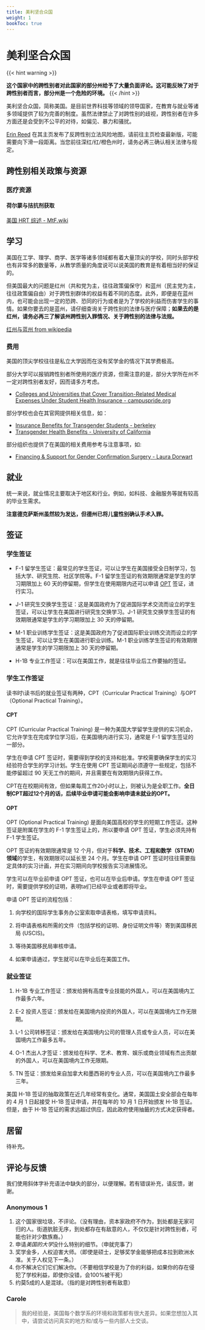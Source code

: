 ```yaml
---
title: 美利坚合众国
weight: 1
bookToc: true
---
```


# 美利坚合众国

{{< hint warning >}}

**这个国家中的跨性别者对此国家的部分州给予了大量负面评论。这可能反映了对于跨性别者而言，部分州是一个危险的环境。**
{{< /hint >}}

美利坚合众国，简称美国。是目前世界科技等领域的领导国家，在教育与就业等诸多领域提供了较为完善的制度。虽然法律禁止了对跨性别的歧视，跨性别者在许多方面还是会受到不公平的对待，如偏见、暴力和骚扰。

[Erin Reed](https://substack.com/profile/16777014-erin-reed) 在其主页发布了反跨性别立法风险地图，请前往主页检查最新版，可能需要向下滑一段距离。当您前往深红/红/橙色州时，请务必再三确认相关法律与规定。

## 跨性别相关政策与资源

### 医疗资源

#### 荷尔蒙与拮抗剂获取

[美国 HRT 综述 - MtF.wiki](https://mtf.wiki/zh-cn/docs/hrt/us/overview/)

## 学习
美国在工学、理学、商学、医学等诸多领域都有着大量顶尖的学校，同时头部学校也有非常多的数量等，从教学质量的角度说可以说美国的教育是有着相当好的保证的。

但美国最大的问题是红州（共和党为主，往往政策偏保守）和蓝州（民主党为主，往往政策偏自由）对于跨性别群体的权益有着不同的态度。此外，即便是在蓝州内，也可能会出现一定的恐跨、恐同的行为或者是为了学校的利益而伤害学生的事情。如果你要去的是蓝州，请仔细查询关于跨性别的法律与医疗保障；**如果去的是红州，请务必再三了解该州跨性别入罪情况、关于跨性别的法律与法规。**

[红州与蓝州 from wikipedia](https://zh.wikipedia.org/zh-cn/%E7%B4%85%E5%B7%9E%E8%88%87%E8%97%8D%E5%B7%9E)


### 费用

美国的顶尖学校往往是私立大学因而在没有奖学金的情况下其学费极高。

部分大学可以报销跨性别者所使用的医疗资源，但需注意的是，部分大学所在州不一定对跨性别者友好，因而请多方考虑。

- [Colleges and Universities that Cover Transition-Related Medical Expenses Under Student Health Insurance - campuspride.org](https://www.campuspride.org/tpc/student-health-insurance/)

部分学校也会在其官网提供相关信息，如：
- [Insurance Benefits for Transgender Students - berkeley](https://uhs.berkeley.edu/insurance-ship/ship-benefits/insurance-benefits-transgender-students)
- [Transgender Health Benefits - University of California](https://ucnet.universityofcalifornia.edu/forms/pdf/transgender-health-benefits-fact-sheet.pdf)

部分组织也提供了在美国的相关费用参考与注意事项，如:
- [Financing & Support for Gender Confirmation Surgery - Laura Dorwart](https://www.moneygeek.com/financial-planning/paying-for-gender-confirmation-surgery/)


## 就业

统一来说，就业情况主要取决于地区和行业。例如，如科技、金融服务等就有较高的毕业生需求。

**注意德克萨斯州虽然较为发达，但德州已将儿童性别确认手术入罪。**

## 签证

### 学生签证

- F-1 留学生签证：最常见的学生签证，可以让学生在美国接受全日制学习，包括大学、研究生院、社区学院等。F-1 留学生签证的有效期限通常是学生的学习期限加上 60 天的停留期，但学生在使用期限内还可以申请 [OPT](USA/#opt) 签证，进行实习。

- J-1 研究生交换学生签证：这是美国政府为了促进国际学术交流而设立的学生签证，可以让学生在美国进行研究生交换学习。J-1 研究生交换学生签证的有效期限通常是学生的学习期限加上 30 天的停留期。

- M-1 职业训练学生签证：这是美国政府为了促进国际职业训练交流而设立的学生签证，可以让学生在美国进行职业训练。M-1 职业训练学生签证的有效期限通常是学生的学习期限加上 30 天的停留期。

- H-1B 专业工作签证：可以在美国工作，就是往往毕业后工作要抽的签证。

### 学生工作签证

读书时\读书后的就业签证有两种，CPT（Curricular Practical Training）与OPT（Optional Practical Training）。

#### CPT

CPT (Curricular Practical Training) 是一种为美国大学留学生提供的实习机会，它允许学生在完成学位学习后，在美国境内进行实习，通常是 F-1 留学生签证的一部分。

学生在申请 CPT 签证时，需要得到学校的支持和批准。学校需要确保学生的实习经验符合学生的学习计划。学生在使用 CPT 签证期间必须遵守一些规定，包括不能停留超过 90 天无工作的期间，并且需要在有效期限内获得工作。

CPT在在校期间有效，但如果每周工作20小时以上，则被认为是全职工作。**全日制CPT超过12个月的话，后续毕业申请可能会影响申请未就业的OPT。**

#### OPT

OPT (Optional Practical Training) 是面向美国高校的学生的短期工作签证。这种签证是附属在学生的 F-1 学生签证上的，所以要申请 OPT 签证，学生必须先持有 F-1 学生签证。

OPT 签证的有效期限通常是 12 个月，但对于**科学、技术、工程和数学（STEM）领域**的学生，有效期限可以延长至 24 个月。学生在申请 OPT 签证时往往需要指定具体的实习计画，并在实习期间向学校报告实习进展情况。

学生可以在毕业前申请 OPT 签证，也可以在毕业后申请。学生在申请 OPT 签证时，需要提供学校的证明，表明ta们已经毕业或者即将毕业。

申请 OPT 签证的流程包括：

1. 向学校的国际学生事务办公室索取申请表格，填写申请资料。

1. 将申请表格和所需的文件（包括学校的证明、身份证明文件等）寄到美国移民局 (USCIS)。

1. 等待美国移民局审核申请。

1. 如果申请通过，学生就可以在毕业后在美国工作。

### 就业签证

1. H-1B 专业工作签证：颁发给拥有高度专业技能的外国人，可以在美国境内工作最多六年。

1. E-2 投资人签证：颁发给在美国境内投资的外国人，可以在美国境内工作无限期。

1. L-1 公司转移签证：颁发给在美国境内公司的管理人员或专业人员，可以在美国境内工作最多五年。

1. O-1 杰出人才签证：颁发给在科学、艺术、教育、娱乐或商业领域有杰出贡献的外国人，可以在美国境内工作无限期。

1. TN 签证：颁发给来自加拿大和墨西哥的专业人员，可以在美国境内工作最多三年。

美国 H-1B 签证的抽取政策在近几年经常有变化。通常，美国国土安全部会在每年的 4 月 1 日起接受 H-1B 签证申请，并在每年的 10 月 1 日开始颁发 H-1B 签证。但是，由于 H-1B 签证的需求远超过供应，因此政府使用抽籤的方式决定获得者。


## 居留

待补充。


## 评论与反馈

我们使用斜体字补充语法中缺失的部分，以便理解。若有错误补充，请反馈，谢谢。

### Anonymous 1

1. 这个国家很垃圾，不评论。（没有理由，资本家政府不作为，到处都是无家可归的人。街道肮脏无序，到处都存在有敌意的人，不仅仅是针对跨性别者，可能也针对少数族裔。）
1. 申请*美国的大学*没什么特别的细节。（申就完事了）
1. 奖学金多，人权迫害大师。（即使是硕士，足够奖学金能够把成本拉到欧洲水准。关于人权见下一条。）
2. 你不解决它们它们解决你。（不要相信学校是为了你的利益，如果你的存在侵犯了学校利益，即使你没错，会100%被干死）
3. 约莫5成的人是混球。（指的是对跨性别者有敌意）

### Carole

> 我的经验是，美国每个数学系的环境和政策都有很大差异。如果您想加入其中，请尝试访问真实的地方和/或与一些内部人士交谈。